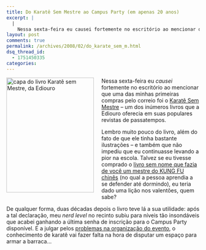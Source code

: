 ```yaml
---
title: Do Karatê Sem Mestre ao Campus Party (em apenas 20 anos)
excerpt: |
  |
    Nessa sexta-feira eu causei fortemente no escritório ao mencionar que uma das minhas primeiras compras pelo correio foi o Karatê Sem Mestre - um dos inúmeros livros que a Ediouro oferecia em suas populares revistas de passatempos. Lembro muito pouco...
layout: post
comments: true
permalink: /archives/2008/02/do_karate_sem_m.html
dsq_thread_id:
  - 1751450335
categories:
---
```

<span class="mt-enclosure mt-enclosure-image"><img title="capa do livro Karatê sem Mestre, da Ediouro" src="//chester.me/archives/img/karate_sem_mestre.jpg" width="228" height="300" class="mt-image-left" style="float: left; margin: 0 20px 20px 0;" /></span>Nessa sexta-feira eu *causei* fortemente no escritório ao mencionar que uma das minhas primeiras compras pelo correio foi o [Karatê Sem Mestre][1] &#8211; um dos inúmeros livros que a Ediouro oferecia em suas populares revistas de passatempos.

Lembro muito pouco do livro, além do fato de que ele tinha bastante ilustrações &#8211; e também que não impediu que eu continuasse levando a pior na escola. Talvez se eu tivesse comprado o [livro sem nome que fazia de você um mestre do KUNG FU chinês][2] (no qual a pessoa aprendia a se defender até dormindo), eu teria dado uma lição nos valentões, quem sabe?

De qualquer forma, duas décadas depois o livro teve lá a sua utilidade: após a tal declaração, meu *nerd level* no recinto subiu para níveis tão insondáveis que acabei ganhando a última senha de inscrição para o Campus Party disponível. E a julgar pelos [problemas na organização do evento][3], o conhecimento de karatê vai fazer falta na hora de disputar um espaço para armar a barraca&#8230;

 [1]: http://www.traca.com.br/seboslivrosusados.cgi?mod=LV72987&#038;origem=resultadodetalhada
 [2]: //chester.me/archives/2007/03/eu_faco_de_voce_1.html
 [3]: http://www.querominhabarraca.co.cc/
